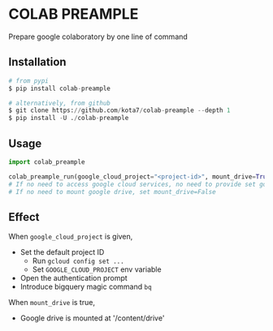 # COLAB PREAMPLE
Prepare google colaboratory by one line of command

## Installation

```python
# from pypi
$ pip install colab-preample

# alternatively, from github
$ git clone https://github.com/kota7/colab-preample --depth 1
$ pip install -U ./colab-preample
```


## Usage

```python
import colab_preample

colab_preample_run(google_cloud_project="<project-id>", mount_drive=True)
# If no need to access google cloud services, no need to provide set google_cloud_project=None
# If no need to mount google drive, set mount_drive=False
```

## Effect

When `google_cloud_project` is given,

- Set the default project ID
    - Run `gcloud config set ...`
    - Set `GOOGLE_CLOUD_PROJECT` env variable
- Open the authentication prompt
- Introduce bigquery magic command `bq`


When `mount_drive` is true,

- Google drive is mounted at '/content/drive'
